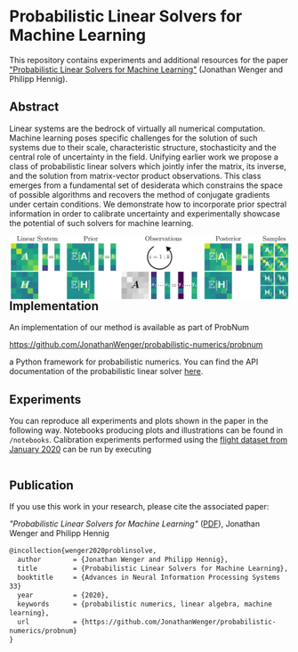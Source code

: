# Probabilistic Linear Solvers for Machine Learning

This repository contains experiments and additional resources for the paper ["Probabilistic Linear Solvers for Machine Learning"]() (Jonathan Wenger and Philipp Hennig).

## Abstract

Linear systems are the bedrock of virtually all numerical computation. Machine learning poses specific challenges for the solution of such systems due to their scale, characteristic structure, stochasticity and the central role of uncertainty in the field. Unifying earlier work we propose a class of probabilistic linear solvers which jointly infer the matrix, its inverse, and the solution from matrix-vector product observations. This class emerges from a fundamental set of desiderata which constrains the space of possible algorithms and recovers the method of conjugate gradients under certain conditions. We demonstrate how to incorporate prior spectral information in order to calibrate uncertainty and experimentally showcase the potential of such solvers for machine learning.


<img align="left" src="https://raw.githubusercontent.com/JonathanWenger/probabilistic-linear-solvers-for-ml/main/figures/PLS_illustration.png" alt="PLS illustration" width="512" style="padding-right: 10px; padding left: 10px;" title="Illustration of a Probabilistic Linear Solver"/>



## Implementation

An implementation of our method is available as part of ProbNum

https://github.com/JonathanWenger/probabilistic-numerics/probnum

a Python framework for probabilistic numerics. You can find the API documentation of the probabilistic linear solver [here](https://probnum.readthedocs.io/en/latest/automod/probnum.linalg.problinsolve.html#probnum.linalg.problinsolve).

## Experiments

You can reproduce all experiments and plots shown in the paper in the following way. Notebooks producing plots and illustrations can be found in `/notebooks`. Calibration experiments performed using the [flight dataset from January 2020]() can be run by executing

```python

```

## Publication
If you use this work in your research, please cite the associated paper:

_"Probabilistic Linear Solvers for Machine Learning"_ ([PDF]()), Jonathan Wenger and Philipp Hennig

	@incollection{wenger2020problinsolve,
	  author        = {Jonathan Wenger and Philipp Hennig},
	  title         = {Probabilistic Linear Solvers for Machine Learning},
	  booktitle 	= {Advances in Neural Information Processing Systems 33}
	  year          = {2020},
	  keywords      = {probabilistic numerics, linear algebra, machine learning},
	  url           = {https://github.com/JonathanWenger/probabilistic-numerics/probnum}
	}

